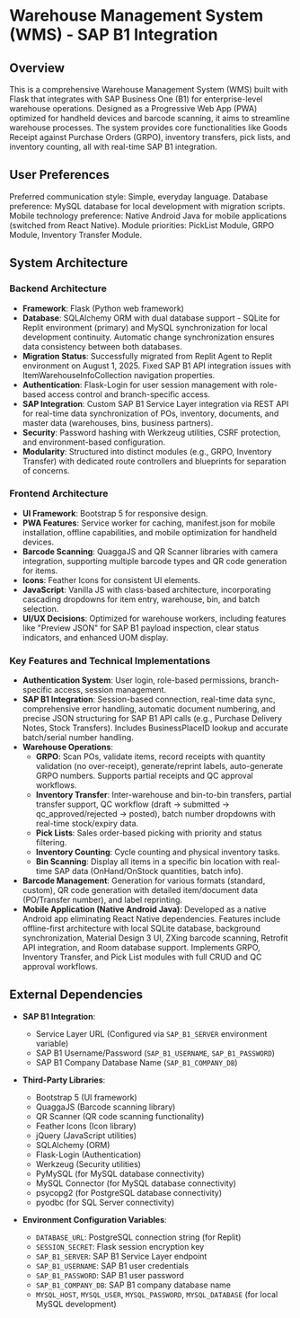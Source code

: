 # Warehouse Management System (WMS) - SAP B1 Integration

## Overview

This is a comprehensive Warehouse Management System (WMS) built with Flask that integrates with SAP Business One (B1) for enterprise-level warehouse operations. Designed as a Progressive Web App (PWA) optimized for handheld devices and barcode scanning, it aims to streamline warehouse processes. The system provides core functionalities like Goods Receipt against Purchase Orders (GRPO), inventory transfers, pick lists, and inventory counting, all with real-time SAP B1 integration.

## User Preferences

Preferred communication style: Simple, everyday language.
Database preference: MySQL database for local development with migration scripts.
Mobile technology preference: Native Android Java for mobile applications (switched from React Native).
Module priorities: PickList Module, GRPO Module, Inventory Transfer Module.

## System Architecture

### Backend Architecture
- **Framework**: Flask (Python web framework)
- **Database**: SQLAlchemy ORM with dual database support - SQLite for Replit environment (primary) and MySQL synchronization for local development continuity. Automatic change synchronization ensures data consistency between both databases.
- **Migration Status**: Successfully migrated from Replit Agent to Replit environment on August 1, 2025. Fixed SAP B1 API integration issues with ItemWarehouseInfoCollection navigation properties.
- **Authentication**: Flask-Login for user session management with role-based access control and branch-specific access.
- **SAP Integration**: Custom SAP B1 Service Layer integration via REST API for real-time data synchronization of POs, inventory, documents, and master data (warehouses, bins, business partners).
- **Security**: Password hashing with Werkzeug utilities, CSRF protection, and environment-based configuration.
- **Modularity**: Structured into distinct modules (e.g., GRPO, Inventory Transfer) with dedicated route controllers and blueprints for separation of concerns.

### Frontend Architecture
- **UI Framework**: Bootstrap 5 for responsive design.
- **PWA Features**: Service worker for caching, manifest.json for mobile installation, offline capabilities, and mobile optimization for handheld devices.
- **Barcode Scanning**: QuaggaJS and QR Scanner libraries with camera integration, supporting multiple barcode types and QR code generation for items.
- **Icons**: Feather Icons for consistent UI elements.
- **JavaScript**: Vanilla JS with class-based architecture, incorporating cascading dropdowns for item entry, warehouse, bin, and batch selection.
- **UI/UX Decisions**: Optimized for warehouse workers, including features like "Preview JSON" for SAP B1 payload inspection, clear status indicators, and enhanced UOM display.

### Key Features and Technical Implementations
- **Authentication System**: User login, role-based permissions, branch-specific access, session management.
- **SAP B1 Integration**: Session-based connection, real-time data sync, comprehensive error handling, automatic document numbering, and precise JSON structuring for SAP B1 API calls (e.g., Purchase Delivery Notes, Stock Transfers). Includes BusinessPlaceID lookup and accurate batch/serial number handling.
- **Warehouse Operations**:
    - **GRPO**: Scan POs, validate items, record receipts with quantity validation (no over-receipt), generate/reprint labels, auto-generate GRPO numbers. Supports partial receipts and QC approval workflows.
    - **Inventory Transfer**: Inter-warehouse and bin-to-bin transfers, partial transfer support, QC workflow (draft → submitted → qc_approved/rejected → posted), batch number dropdowns with real-time stock/expiry data.
    - **Pick Lists**: Sales order-based picking with priority and status filtering.
    - **Inventory Counting**: Cycle counting and physical inventory tasks.
    - **Bin Scanning**: Display all items in a specific bin location with real-time SAP data (OnHand/OnStock quantities, batch info).
- **Barcode Management**: Generation for various formats (standard, custom), QR code generation with detailed item/document data (PO/Transfer number), and label reprinting.
- **Mobile Application (Native Android Java)**: Developed as a native Android app eliminating React Native dependencies. Features include offline-first architecture with local SQLite database, background synchronization, Material Design 3 UI, ZXing barcode scanning, Retrofit API integration, and Room database support. Implements GRPO, Inventory Transfer, and Pick List modules with full CRUD and QC approval workflows.

## External Dependencies

- **SAP B1 Integration**:
    - Service Layer URL (Configured via `SAP_B1_SERVER` environment variable)
    - SAP B1 Username/Password (`SAP_B1_USERNAME`, `SAP_B1_PASSWORD`)
    - SAP B1 Company Database Name (`SAP_B1_COMPANY_DB`)

- **Third-Party Libraries**:
    - Bootstrap 5 (UI framework)
    - QuaggaJS (Barcode scanning library)
    - QR Scanner (QR code scanning functionality)
    - Feather Icons (Icon library)
    - jQuery (JavaScript utilities)
    - SQLAlchemy (ORM)
    - Flask-Login (Authentication)
    - Werkzeug (Security utilities)
    - PyMySQL (for MySQL database connectivity)
    - MySQL Connector (for MySQL database connectivity)
    - psycopg2 (for PostgreSQL database connectivity)
    - pyodbc (for SQL Server connectivity)

- **Environment Configuration Variables**:
    - `DATABASE_URL`: PostgreSQL connection string (for Replit)
    - `SESSION_SECRET`: Flask session encryption key
    - `SAP_B1_SERVER`: SAP B1 Service Layer endpoint
    - `SAP_B1_USERNAME`: SAP B1 user credentials
    - `SAP_B1_PASSWORD`: SAP B1 user password
    - `SAP_B1_COMPANY_DB`: SAP B1 company database name
    - `MYSQL_HOST`, `MYSQL_USER`, `MYSQL_PASSWORD`, `MYSQL_DATABASE` (for local MySQL development)